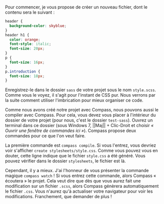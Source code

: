 Pour commencer, je vous propose de créer un nouveau fichier, dont le contenu sera le suivant :
```scss
header {
  background-color: skyblue;
}
header h1 {
  color: orange;
  font-style: italic;
  font-size: 20px;
}
p {
  font-size: 16px;
}
p.introduction {
  font-size: 18px;
}
```

Enregistrez-le dans le dossier `sass` de votre projet sous le nom `style.scss`. Comme vous le voyez, il s'agit pour l'instant de CSS pur. Nous verrons par la suite comment utiliser l'imbrication pour mieux organiser ce code.

Comme nous avons créé notre projet avec Compass, nous pouvons aussi le compiler avec Compass. Pour cela, vous devez vous placer à l'intérieur du dossier de votre projet (pour nous, c'est le dossier `test-sass`). Ouvrez un terminal dans ce dossier (sous Windows 7, ||Maj|| + Clic-Droit et choisir *« Ouvrir une fenêtre de commandes ici »*). Compass propose deux commandes pour ce que l'on veut faire.

La première commande est `compass compile`. Si vous l'entrez, vous devriez voir s'afficher `create stylesheets/style.css`. Comme vous pouvez vous en douter, cette ligne indique que le fichier `style.css` a été généré. Vous pouvez vérifier dans le dossier `stylesheets`, le fichier est là.

Cependant, il y a mieux. J'ai l'honneur de vous présenter la commande magique `compass watch` ! Si vous entrez cette commande, alors Compass « écoutera » le projet. Cela veut dire que dès que vous aurez fait une modification sur un fichier `.scss`, alors Compass génèrera automatiquement le fichier `.css`. Vous n'aurez qu'à actualiser votre navigateur pour voir les modifications. Franchement, que demander de plus !